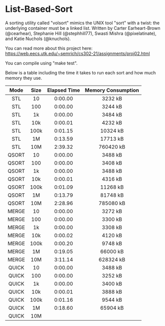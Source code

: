 # List-Based-Sort
A sorting utility called "volsort" mimics the UNIX tool "sort" with a twist: the underlying container must be a linked list.
Written by Carter Earheart-Brown (@cearhear), Stephanie Hill (@stephhill77), Swasti Mishra (@pixelatinate), and Katie Nuchols (@knuchols).

You can read more about this project here: 
https://web.eecs.utk.edu/~semrich/cs302-21/assignments/proj02.html

You can compile using "make test". 

Below is a table including the time it takes to run each sort and how much memory they use. 

| Mode     | Size    | Elapsed Time   | Memory Consumption  |
|:--------:|:-------:|:--------------:|:-------------------:|
| STL      | 10      |  0:00.00              |        3232 kB             |
| STL      | 100     |  0:00.00              |       3244 kB              |
| STL      | 1k      |  0:00.00              |      3484 kB               |
| STL      | 10k     |  0:00.01              |      4232 kB               |
| STL      | 100k    |  0:01.15              |  10324 kB                 |
| STL      | 1M      |  0:13.59             |   17713 kB                  |
| STL      | 10M     |  2:39.32              |   760420 kB                  |
| QSORT    | 10      |  0:00.00              |  3488 kB                  |
| QSORT    | 100     |  0:00.00              |  3408 kB                  |
| QSORT    | 1k      |  0:00.00             |  3488 kB                   |
| QSORT    | 10k     |  0:00.01              | 4316 kB                    |
| QSORT    | 100k    |  0:01.09              | 11268 kB                   |
| QSORT    | 1M      |  0:13.79              | 81748 kB                    |
| QSORT    | 10M     |  2:28.96              | 785080 kB                    |
| MERGE    | 10      |    0:00.00     |      3272 kB        |
| MERGE    | 100     |    0:00.00     |      3300 kB        |
| MERGE    | 1k      |    0:00.00     |      3308 kB        |
| MERGE    | 10k     |    0:00.02     |      4120 kB        |
| MERGE    | 100k    |    0:00.20     |      9748 kB        |
| MERGE    | 1M      |    0:19.05     |     66000 kB        |
| MERGE    | 10M     |    3:11.14     |    628324 kB        |
| QUICK    | 10      |    0:00.00            |  3488 kB                   |
| QUICK    | 100     |    0:00.00            |  3252 kB                   |
| QUICK    | 1k      |    0:00.00            |  3400 kB                   |
| QUICK    | 10k     |    0:00.01            |  3888 kB                   |
| QUICK    | 100k    |    0:01.16             |  9544 kB                   |
| QUICK    | 1M      |    0:18.60            |   65904 kB                  |
| QUICK    | 10M     |                |                     |

